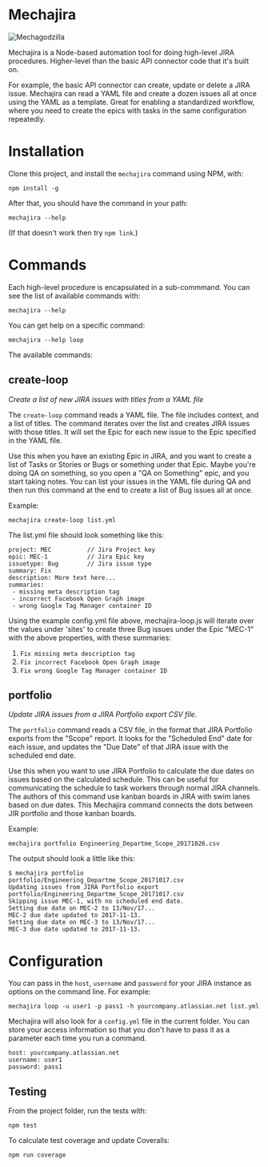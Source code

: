 # Mechajira

![Mechagodzilla](https://upload.wikimedia.org/wikipedia/en/3/30/Mechagodzilla_Incarnations.jpg)

Mechajira is a Node-based automation tool for doing high-level JIRA procedures.
Higher-level than the basic API connector code that it's built on.

For example, the basic API connector can create, update or delete a JIRA issue.
Mechajira can read a YAML file and create a dozen issues all at once using the
YAML as a template.  Great for enabling a standardized workflow, where you need
to create the epics with tasks in the same configuration repeatedly.

# Installation

Clone this project, and install the ```mechajira``` command using NPM, with:

    npm install -g

After that, you should have the command in your path:

    mechajira --help

(If that doesn't work then try ```npm link```.)

# Commands

Each high-level procedure is encapsulated in a sub-commmand.  You can see the
list of available commands with:

    mechajira --help

You can get help on a specific command:

    mechajira --help loop

The available commands:

## create-loop
_Create a list of new JIRA issues with titles from a YAML file_

The ```create-loop``` command reads a YAML file.  The file includes context, and
a list of titles.  The command iterates over the list and creates JIRA issues
with those titles.  It will set the Epic for each new issue to the Epic
specified in the YAML file.

Use this when you have an existing Epic in JIRA, and you want to create a list
of Tasks or Stories or Bugs or something under that Epic.  Maybe you're doing QA
on something, so you open a "QA on Something" epic, and you start taking notes.
You can list your issues in the YAML file during QA and then run this command at
the end to create a list of Bug issues all at once.

Example:

    mechajira create-loop list.yml

The list.yml file should look something like this:

    project: MEC          // Jira Project key
    epic: MEC-1           // Jira Epic key
    issuetype: Bug        // Jira issue type
    summary: Fix
    description: More text here...
    summaries:
     - missing meta description tag
     - incorrect Facebook Open Graph image
     - wrong Google Tag Manager container ID

Using the example config.yml file above, mechajira-loop.js will iterate over the
values under 'sites' to create three Bug issues under the Epic "MEC-1" with the
above properties, with these summaries:

1. ```Fix missing meta description tag```
2. ```Fix incorrect Facebook Open Graph image```
3. ```Fix wrong Google Tag Manager container ID```

## portfolio
_Update JIRA issues from a JIRA Portfolio export CSV file._

The ```portfolio``` command reads a CSV file, in the format that JIRA Portfolio exports from the "Scope" report.  It looks for the "Scheduled End" date for each issue, and updates the "Due Date" of that JIRA issue with the scheduled end date.

Use this when you want to use JIRA Portfolio to calculate the due dates on
issues based on the calculated schedule.  This can be useful for communicating
the schedule to task workers through normal JIRA channels.  The authors of this
command use kanban boards in JIRA with swim lanes based on due dates.  This
Mechajira command connects the dots between JIR portfolio and those kanban
boards.

Example:

    mechajira portfolio Engineering_Departme_Scope_20171026.csv

The output should look a little like this:

    $ mechajira portfolio portfolio/Engineering_Departme_Scope_20171017.csv
    Updating issues from JIRA Portfolio export portfolio/Engineering_Departme_Scope_20171017.csv
    Skipping issue MEC-1, with no scheduled end date.
    Setting due date on MEC-2 to 13/Nov/17...
    MEC-2 due date updated to 2017-11-13.
    Setting due date on MEC-3 to 13/Nov/17...
    MEC-3 due date updated to 2017-11-13.

# Configuration  

You can pass in the ```host```, ```username``` and ```password``` for your JIRA instance as options on the command line.  For example:

    mechajira loop -u user1 -p pass1 -h yourcompany.atlassian.net list.yml

Mechajira will also look for a ```config.yml``` file in the current folder.  You
can store your access information so that you don't have to pass it as a
parameter each time you run a command.

    host: yourcompany.atlassian.net
    username: user1
    password: pass1

## Testing

From the project folder, run the tests with:

    npm test

To calculate test coverage and update Coveralls:

    npm run coverage
